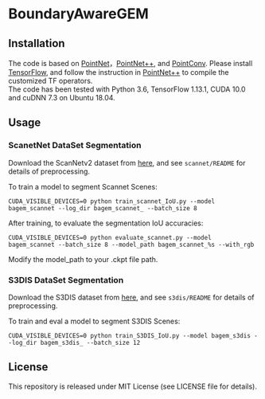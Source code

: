 # BoundaryAwareGEM

## Installation
The code is based on [PointNet](https://github.com/charlesq34/pointnet)，[PointNet++](https://github.com/charlesq34/pointnet2), and [PointConv](https://github.com/DylanWusee/pointconv). Please install [TensorFlow](https://www.tensorflow.org/install/), and follow the instruction in [PointNet++](https://github.com/charlesq34/pointnet2) to compile the customized TF operators.  
The code has been tested with Python 3.6, TensorFlow 1.13.1, CUDA 10.0 and cuDNN 7.3 on Ubuntu 18.04.

## Usage
### ScanetNet DataSet Segmentation

Download the ScanNetv2 dataset from [here](http://www.scan-net.org/), and see `scannet/README` for details of preprocessing.

To train a model to segment Scannet Scenes:

```
CUDA_VISIBLE_DEVICES=0 python train_scannet_IoU.py --model bagem_scannet --log_dir bagem_scannet_ --batch_size 8
```

After training, to evaluate the segmentation IoU accuracies:

```
CUDA_VISIBLE_DEVICES=0 python evaluate_scannet.py --model bagem_scannet --batch_size 8 --model_path bagem_scannet_%s --with_rgb 
```

Modify the model_path to your .ckpt file path.

### S3DIS DataSet Segmentation

Download the S3DIS dataset from [here](http://buildingparser.stanford.edu/dataset.html), and see `s3dis/README` for details of preprocessing.

To train and eval a model to segment S3DIS Scenes:

```
CUDA_VISIBLE_DEVICES=0 python train_S3DIS_IoU.py --model bagem_s3dis --log_dir bagem_s3dis_ --batch_size 12
```


## License
This repository is released under MIT License (see LICENSE file for details).
